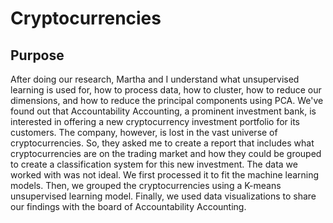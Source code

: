 # Cryptocurrencies
## Purpose
After doing our research, Martha and I understand what unsupervised learning is used for, how to process data, how to cluster, how to reduce our dimensions, and how to reduce the principal components using PCA. We've found out that Accountability Accounting, a prominent investment bank, is interested in offering a new cryptocurrency investment portfolio for its customers. The company, however, is lost in the vast universe of cryptocurrencies. So, they asked me to create a report that includes what cryptocurrencies are on the trading market and how they could be grouped to create a classification system for this new investment. The data we worked with was not ideal. We first processed it to fit the machine learning models. Then, we grouped the cryptocurrencies using a K-means unsupervised learning model. Finally, we used data visualizations to share our findings with the board of Accountability Accounting. 